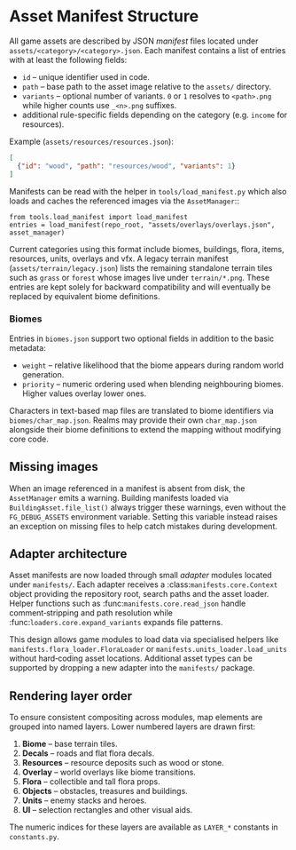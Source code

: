 # Asset Manifest Structure

All game assets are described by JSON *manifest* files located under
`assets/<category>/<category>.json`.  Each manifest contains a list of entries
with at least the following fields:

* `id` – unique identifier used in code.
* `path` – base path to the asset image relative to the `assets/` directory.
* `variants` – optional number of variants. ``0`` or ``1`` resolves to
  ``<path>.png`` while higher counts use ``_<n>.png`` suffixes.
* additional rule-specific fields depending on the category (e.g. `income`
  for resources).

Example (`assets/resources/resources.json`):

```json
[
  {"id": "wood", "path": "resources/wood", "variants": 1}
]
```

Manifests can be read with the helper in `tools/load_manifest.py` which also
loads and caches the referenced images via the `AssetManager`::

    from tools.load_manifest import load_manifest
    entries = load_manifest(repo_root, "assets/overlays/overlays.json", asset_manager)

Current categories using this format include biomes, buildings, flora, items,
resources, units, overlays and vfx.  A legacy terrain
manifest (`assets/terrain/legacy.json`) lists the remaining standalone terrain
tiles such as `grass` or `forest` whose images live under `terrain/*.png`.  These entries are kept solely for
backward compatibility and will eventually be replaced by equivalent biome
definitions.

### Biomes

Entries in `biomes.json` support two optional fields in addition to the basic
metadata:

* `weight` – relative likelihood that the biome appears during random world
  generation.
* `priority` – numeric ordering used when blending neighbouring biomes.  Higher
  values overlay lower ones.

Characters in text-based map files are translated to biome identifiers via
`biomes/char_map.json`.  Realms may provide their own `char_map.json` alongside
their biome definitions to extend the mapping without modifying core code.

## Missing images

When an image referenced in a manifest is absent from disk, the
`AssetManager` emits a warning.  Building manifests loaded via
`BuildingAsset.file_list()` always trigger these warnings, even without the
`FG_DEBUG_ASSETS` environment variable.  Setting this variable instead raises
an exception on missing files to help catch mistakes during development.

## Adapter architecture

Asset manifests are now loaded through small *adapter* modules located under
`manifests/`.  Each adapter receives a :class:`manifests.core.Context` object
providing the repository root, search paths and the asset loader.  Helper
functions such as :func:`manifests.core.read_json` handle comment‑stripping and
path resolution while :func:`loaders.core.expand_variants` expands file
patterns.

This design allows game modules to load data via specialised helpers like
`manifests.flora_loader.FloraLoader` or `manifests.units_loader.load_units`
without hard‑coding asset locations.  Additional asset types can be supported by
dropping a new adapter into the `manifests/` package.

## Rendering layer order

To ensure consistent compositing across modules, map elements are grouped into
named layers.  Lower numbered layers are drawn first:

1. **Biome** – base terrain tiles.
2. **Decals** – roads and flat flora decals.
3. **Resources** – resource deposits such as wood or stone.
4. **Overlay** – world overlays like biome transitions.
5. **Flora** – collectible and tall flora props.
6. **Objects** – obstacles, treasures and buildings.
7. **Units** – enemy stacks and heroes.
8. **UI** – selection rectangles and other visual aids.

The numeric indices for these layers are available as ``LAYER_*`` constants in
`constants.py`.
